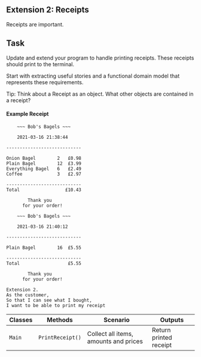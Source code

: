 ## Extension 2: Receipts

Receipts are important.

## Task

Update and extend your program to handle printing receipts. These receipts should print to the terminal.

Start with extracting useful stories and a functional domain model that represents these requirements.

Tip: Think about a Receipt as an object. What other objects are contained in a receipt?

#### Example Receipt
```
    ~~~ Bob's Bagels ~~~

    2021-03-16 21:38:44

----------------------------

Onion Bagel        2   £0.98
Plain Bagel        12  £3.99
Everything Bagel   6   £2.49
Coffee             3   £2.97

----------------------------
Total                 £10.43

        Thank you
      for your order!
```

```
    ~~~ Bob's Bagels ~~~

    2021-03-16 21:40:12

----------------------------

Plain Bagel        16  £5.55

----------------------------
Total                  £5.55

        Thank you
      for your order!
```

```
Extension 2.
As the customer,
So that I can see what I bought,
I want to be able to print my receipt
```
| Classes         | Methods          | Scenario                                      | Outputs                |
|-----------------|------------------|-----------------------------------------------|------------------------|
| `Main`		  | `PrintReceipt()` | Collect all items, amounts and prices         | Return printed receipt |